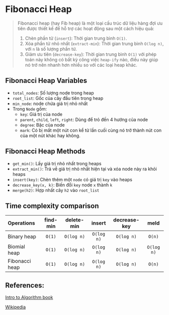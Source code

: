 # Fibonacci Heap

> Fibonacci heap (hay Fib heap) là một loại cấu trúc dữ liệu hàng đợi ưu tiên được thiết kế để hỗ trợ các hoạt động sau một cách hiệu quả:
> 1. Chèn phần tử (`insert`): Thời gian trung bình `O(1)`.
> 2. Xóa phần tử nhỏ nhất (`extract-min`): Thời gian trung bình `O(log n)`, với `n` là số lượng phần tử.
> 3. Giảm ưu tiên (`decrease-key`): Thời gian trung bình `O(1)` với phép toán này không có bất kỳ công việc `heap-ify` nào, điều này giúp nó trở nên nhanh hơn nhiều so với các loại heap khác.

## Fibonacci Heap Variables
- `total_nodes`: Số lượng node trong heap
- `root_list`: Gốc của cây đầu tiên trong heap
- `min_node`: node chứa giá trị nhỏ nhất
- Trong `Node` gồm:
    - `key`: Giá trị của node
    - `parent`, `child`, `left`, `right`: Dùng để trỏ đến 4 hướng của node 
    - `degree`: Bậc của node
    - `mark`: Có bị mất một nút con kể từ lần cuối cùng nó trở thành nút con của một nút khác hay không.

## Fibonacci Heap Methods
- `get_min()`: Lấy giá trị nhỏ nhất trong heaps
- `extract_min()`: Trả về giá trị nhỏ nhất hiện tại và xóa node này ra khỏi heaps
- `insert(key)`: Chèn thêm một `node` có giá trị `key` vào heaps
- `decrease_key(x, k)`: Biến đổi `key` node `x` thành `k`  
- `merge(h2)`: Hợp nhất cây `h2` vào `root_list`

## Time complexity comparison
|Operations   | find-min | delete-min | insert      | decrease-key | meld     |
|:------------|:--------:|:----------:|:-----------:|:------------:|:--------:|
|Binary heap  |`O(1)`    |`O(log n)`  | `O(log n)`  |`O(log n)`    |`O(n)`    | 
|Biomial heap |`O(1)`    |`O(log n)`  | `O(log n)`  |`O(log n)`    |`O(log n)`| 
|Fibonacci heap  |`O(1)`    |`O(log n)`  | `O(log n)`  |`O(log n)`    |`O(n)`    | 

## References:

[Intro to Algorithm book](http://staff.ustc.edu.cn/~csli/graduate/algorithms/book6/chap21.htm)

[Wikipedia](https://en.wikipedia.org/wiki/Fibonacci_heap)